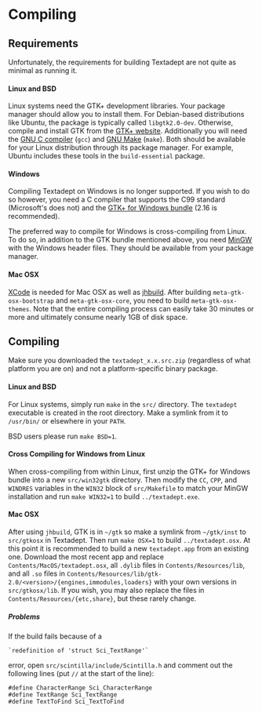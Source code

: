 # Compiling

## Requirements

Unfortunately, the requirements for building Textadept are not quite as minimal
as running it.

#### Linux and BSD

Linux systems need the GTK+ development libraries. Your package manager should
allow you to install them. For Debian-based distributions like Ubuntu, the
package is typically called `libgtk2.0-dev`. Otherwise, compile and install GTK
from the [GTK+ website](http://www.gtk.org/download-linux.html). Additionally
you will need the [GNU C compiler](http://gcc.gnu.org) (`gcc`) and
[GNU Make](http://www.gnu.org/software/make/) (`make`). Both should be available
for your Linux distribution through its package manager. For example, Ubuntu
includes these tools in the `build-essential` package.

#### Windows

Compiling Textadept on Windows is no longer supported. If you wish to do so
however, you need a C compiler that supports the C99 standard (Microsoft's does
not) and the [GTK+ for Windows bundle](http://www.gtk.org/download-windows.html)
(2.16 is recommended).

The preferred way to compile for Windows is cross-compiling from Linux. To do
so, in addition to the GTK bundle mentioned above, you need
[MinGW](http://mingw.org) with the Windows header files. They should be
available from your package manager.

#### Mac OSX

[XCode](http://developer.apple.com/TOOLS/xcode/) is needed for Mac OSX as well
as [jhbuild](http://sourceforge.net/apps/trac/gtk-osx/wiki/Build). After
building `meta-gtk-osx-bootstrap` and `meta-gtk-osx-core`, you need to build
`meta-gtk-osx-themes`. Note that the entire compiling process can easily take
30 minutes or more and ultimately consume nearly 1GB of disk space.

## Compiling

Make sure you downloaded the `textadept_x.x.src.zip` (regardless of what
platform you are on) and not a platform-specific binary package.

#### Linux and BSD

For Linux systems, simply run `make` in the `src/` directory. The `textadept`
executable is created in the root directory. Make a symlink from it to
`/usr/bin/` or elsewhere in your `PATH`.

BSD users please run `make BSD=1`.

#### Cross Compiling for Windows from Linux

When cross-compiling from within Linux, first unzip the GTK+ for Windows bundle
into a new `src/win32gtk` directory. Then modify the `CC`, `CPP`, and `WINDRES`
variables in the `WIN32` block of `src/Makefile` to match your MinGW
installation and run `make WIN32=1` to build `../textadept.exe`.

#### Mac OSX

After using `jhbuild`, GTK is in `~/gtk` so make a symlink from `~/gtk/inst` to
`src/gtkosx` in Textadept. Then run `make OSX=1` to build `../textadept.osx`. At
this point it is recommended to build a new `textadept.app` from an existing
one. Download the most recent app and replace `Contents/MacOS/textadept.osx`,
all `.dylib` files in `Contents/Resources/lib`, and all `.so` files in
`Contents/Resources/lib/gtk-2.0/<version>/{engines,immodules,loaders}` with your
own versions in `src/gtkosx/lib`. If you wish, you may also replace the files
in `Contents/Resources/{etc,share}`, but these rarely change.

##### Problems

If the build fails because of a

    `redefinition of 'struct Sci_TextRange'`

error, open `src/scintilla/include/Scintilla.h` and comment out the following
lines (put `//` at the start of the line):

    #define CharacterRange Sci_CharacterRange
    #define TextRange Sci_TextRange
    #define TextToFind Sci_TextToFind
